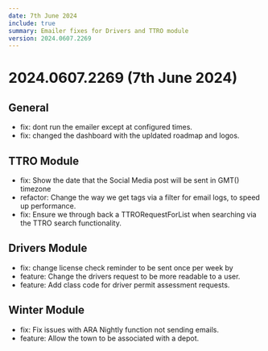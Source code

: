 ```yaml
---
date: 7th June 2024
include: true
summary: Emailer fixes for Drivers and TTRO module
version: 2024.0607.2269
---
```

# 2024.0607.2269 (7th June 2024)
## General ##

- fix: dont run the emailer except at configured times.
- fix: changed the dashboard with the upldated roadmap and logos. 

## TTRO Module ##

- fix: Show the date that the Social Media post will be sent in GMT() timezone 
- refactor: Change the way we get tags via a filter for email logs, to speed up performance. 
- fix: Ensure we through back a TTRORequestForList when searching via the TTRO search functionality. 

## Drivers Module ##

- fix: change license check reminder to be sent once per week by 
- feature: Change the drivers request to be more readable to a user. 
- feature: Add class code for driver permit assessment requests. 

## Winter Module ##

- fix: Fix issues with ARA Nightly function not sending emails. 
- feature: Allow the town to be associated with a depot.
